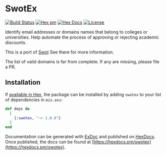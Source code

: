 # SwotEx

[![Build Status](https://travis-ci.com/maartenvanvliet/swotex.svg?branch=master)](https://travis-ci.com/maartenvanvliet/swotex) [![Hex pm](http://img.shields.io/hexpm/v/swotex.svg?style=flat)](https://hex.pm/packages/swotex) [![Hex Docs](https://img.shields.io/badge/hex-docs-9768d1.svg)](https://hexdocs.pm/swotex) [![License](https://img.shields.io/badge/License-MIT-blue.svg)](https://opensource.org/licenses/MIT)


Identify email addresses or domains names that belong to colleges or universities. Help automate the process of approving or rejecting academic discounts.


This is a port of [Swot](https://github.com/leereilly/swot) See there for more information.

The list of valid domains is far from complete. If any are missing, please file a PR. 

## Installation

If [available in Hex](https://hex.pm/docs/publish), the package can be installed
by adding `swotex` to your list of dependencies in `mix.exs`:

```elixir
def deps do
  [
    {:swotex, "~> 1.0.0"}
  ]
end
```

Documentation can be generated with [ExDoc](https://github.com/elixir-lang/ex_doc)
and published on [HexDocs](https://hexdocs.pm). Once published, the docs can
be found at [https://hexdocs.pm/swotex](https://hexdocs.pm/swotex).

